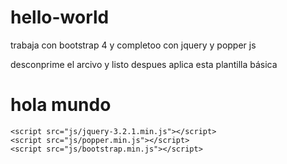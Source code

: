# hello-world
trabaja con bootstrap 4 y completoo con jquery y popper js

desconprime el arcivo y listo despues aplica esta plantilla básica
<!DOCTYPE html>
<html lang="es">
<head>
	<meta charset="UTF-8">
    <meta name="viewport" content="width=device-width, user-scalable=no, initial-scale=1.0, maximum-scale=1.0, minimum-scale=1.0">
	<title>hola mundo</title>
	<link rel="stylesheet" href="css/bootstrap.min.css">
</head>
<body>
	<h1>hola mundo</h1>

	<script src="js/jquery-3.2.1.min.js"></script>
	<script src="js/popper.min.js"></script>
	<script src="js/bootstrap.min.js"></script>
</body>
</html>
